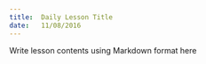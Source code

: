 ```yaml
---
title:  Daily Lesson Title
date:   11/08/2016
---
```


Write lesson contents using Markdown format here
